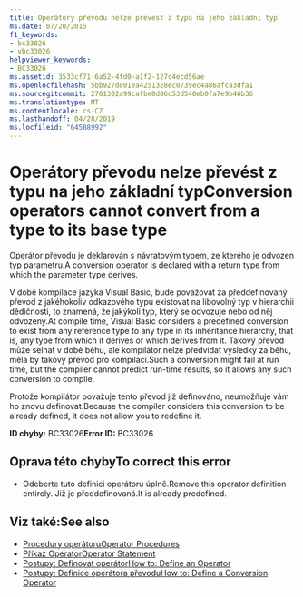```yaml
---
title: Operátory převodu nelze převést z typu na jeho základní typ
ms.date: 07/20/2015
f1_keywords:
- bc33026
- vbc33026
helpviewer_keywords:
- BC33026
ms.assetid: 3533cf71-6a52-4fd0-a1f2-127c4ecd56ae
ms.openlocfilehash: 5bb927d801ea4251328ec0739ec4a86afca3dfa1
ms.sourcegitcommit: 2701302a99cafbe0d86d53d540eb0fa7e9b46b36
ms.translationtype: MT
ms.contentlocale: cs-CZ
ms.lasthandoff: 04/28/2019
ms.locfileid: "64588992"
---
```

# <a name="conversion-operators-cannot-convert-from-a-type-to-its-base-type"></a><span data-ttu-id="f4923-102">Operátory převodu nelze převést z typu na jeho základní typ</span><span class="sxs-lookup"><span data-stu-id="f4923-102">Conversion operators cannot convert from a type to its base type</span></span>
<span data-ttu-id="f4923-103">Operátor převodu je deklarován s návratovým typem, ze kterého je odvozen typ parametru.</span><span class="sxs-lookup"><span data-stu-id="f4923-103">A conversion operator is declared with a return type from which the parameter type derives.</span></span>  
  
 <span data-ttu-id="f4923-104">V době kompilace jazyka Visual Basic, bude považovat za předdefinovaný převod z jakéhokoliv odkazového typu existovat na libovolný typ v hierarchii dědičnosti, to znamená, že jakýkoli typ, který se odvozuje nebo od něj odvozený.</span><span class="sxs-lookup"><span data-stu-id="f4923-104">At compile time, Visual Basic considers a predefined conversion to exist from any reference type to any type in its inheritance hierarchy, that is, any type from which it derives or which derives from it.</span></span> <span data-ttu-id="f4923-105">Takový převod může selhat v době běhu, ale kompilátor nelze předvídat výsledky za běhu, měla by takový převod pro kompilaci.</span><span class="sxs-lookup"><span data-stu-id="f4923-105">Such a conversion might fail at run time, but the compiler cannot predict run-time results, so it allows any such conversion to compile.</span></span>  
  
 <span data-ttu-id="f4923-106">Protože kompilátor považuje tento převod již definováno, neumožňuje vám ho znovu definovat.</span><span class="sxs-lookup"><span data-stu-id="f4923-106">Because the compiler considers this conversion to be already defined, it does not allow you to redefine it.</span></span>  
  
 <span data-ttu-id="f4923-107">**ID chyby:** BC33026</span><span class="sxs-lookup"><span data-stu-id="f4923-107">**Error ID:** BC33026</span></span>  
  
## <a name="to-correct-this-error"></a><span data-ttu-id="f4923-108">Oprava této chyby</span><span class="sxs-lookup"><span data-stu-id="f4923-108">To correct this error</span></span>  
  
- <span data-ttu-id="f4923-109">Odeberte tuto definici operátoru úplně.</span><span class="sxs-lookup"><span data-stu-id="f4923-109">Remove this operator definition entirely.</span></span> <span data-ttu-id="f4923-110">Již je předdefinovaná.</span><span class="sxs-lookup"><span data-stu-id="f4923-110">It is already predefined.</span></span>  
  
## <a name="see-also"></a><span data-ttu-id="f4923-111">Viz také:</span><span class="sxs-lookup"><span data-stu-id="f4923-111">See also</span></span>

- [<span data-ttu-id="f4923-112">Procedury operátoru</span><span class="sxs-lookup"><span data-stu-id="f4923-112">Operator Procedures</span></span>](../../visual-basic/programming-guide/language-features/procedures/operator-procedures.md)
- [<span data-ttu-id="f4923-113">Příkaz Operator</span><span class="sxs-lookup"><span data-stu-id="f4923-113">Operator Statement</span></span>](../../visual-basic/language-reference/statements/operator-statement.md)
- [<span data-ttu-id="f4923-114">Postupy: Definovat operátor</span><span class="sxs-lookup"><span data-stu-id="f4923-114">How to: Define an Operator</span></span>](../../visual-basic/programming-guide/language-features/procedures/how-to-define-an-operator.md)
- [<span data-ttu-id="f4923-115">Postupy: Definice operátora převodu</span><span class="sxs-lookup"><span data-stu-id="f4923-115">How to: Define a Conversion Operator</span></span>](../../visual-basic/programming-guide/language-features/procedures/how-to-define-a-conversion-operator.md)
